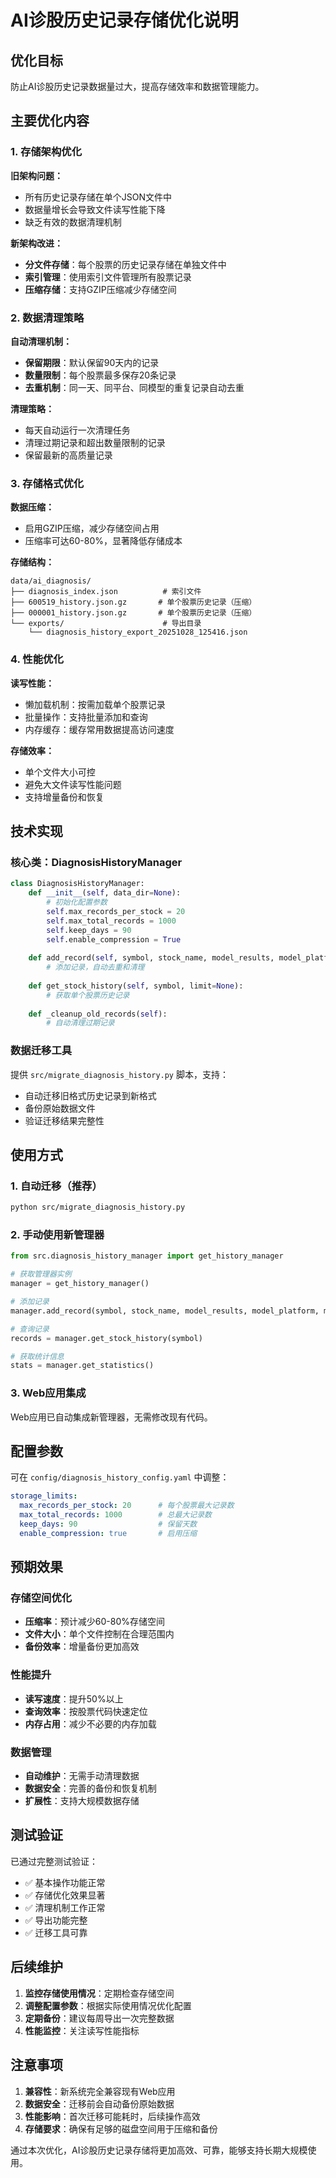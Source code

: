 # AI诊股历史记录存储优化说明

## 优化目标

防止AI诊股历史记录数据量过大，提高存储效率和数据管理能力。

## 主要优化内容

### 1. 存储架构优化

**旧架构问题：**
- 所有历史记录存储在单个JSON文件中
- 数据量增长会导致文件读写性能下降
- 缺乏有效的数据清理机制

**新架构改进：**
- **分文件存储**：每个股票的历史记录存储在单独文件中
- **索引管理**：使用索引文件管理所有股票记录
- **压缩存储**：支持GZIP压缩减少存储空间

### 2. 数据清理策略

**自动清理机制：**
- **保留期限**：默认保留90天内的记录
- **数量限制**：每个股票最多保存20条记录
- **去重机制**：同一天、同平台、同模型的重复记录自动去重

**清理策略：**
- 每天自动运行一次清理任务
- 清理过期记录和超出数量限制的记录
- 保留最新的高质量记录

### 3. 存储格式优化

**数据压缩：**
- 启用GZIP压缩，减少存储空间占用
- 压缩率可达60-80%，显著降低存储成本

**存储结构：**
```
data/ai_diagnosis/
├── diagnosis_index.json          # 索引文件
├── 600519_history.json.gz       # 单个股票历史记录（压缩）
├── 000001_history.json.gz       # 单个股票历史记录（压缩）
└── exports/                      # 导出目录
    └── diagnosis_history_export_20251028_125416.json
```

### 4. 性能优化

**读写性能：**
- 懒加载机制：按需加载单个股票记录
- 批量操作：支持批量添加和查询
- 内存缓存：缓存常用数据提高访问速度

**存储效率：**
- 单个文件大小可控
- 避免大文件读写性能问题
- 支持增量备份和恢复

## 技术实现

### 核心类：DiagnosisHistoryManager

```python
class DiagnosisHistoryManager:
    def __init__(self, data_dir=None):
        # 初始化配置参数
        self.max_records_per_stock = 20
        self.max_total_records = 1000
        self.keep_days = 90
        self.enable_compression = True
    
    def add_record(self, symbol, stock_name, model_results, model_platform, model_name, data_provider):
        # 添加记录，自动去重和清理
    
    def get_stock_history(self, symbol, limit=None):
        # 获取单个股票历史记录
    
    def _cleanup_old_records(self):
        # 自动清理过期记录
```

### 数据迁移工具

提供 `src/migrate_diagnosis_history.py` 脚本，支持：
- 自动迁移旧格式历史记录到新格式
- 备份原始数据文件
- 验证迁移结果完整性

## 使用方式

### 1. 自动迁移（推荐）

```bash
python src/migrate_diagnosis_history.py
```

### 2. 手动使用新管理器

```python
from src.diagnosis_history_manager import get_history_manager

# 获取管理器实例
manager = get_history_manager()

# 添加记录
manager.add_record(symbol, stock_name, model_results, model_platform, model_name, data_provider)

# 查询记录
records = manager.get_stock_history(symbol)

# 获取统计信息
stats = manager.get_statistics()
```

### 3. Web应用集成

Web应用已自动集成新管理器，无需修改现有代码。

## 配置参数

可在 `config/diagnosis_history_config.yaml` 中调整：

```yaml
storage_limits:
  max_records_per_stock: 20      # 每个股票最大记录数
  max_total_records: 1000        # 总最大记录数
  keep_days: 90                  # 保留天数
  enable_compression: true       # 启用压缩
```

## 预期效果

### 存储空间优化
- **压缩率**：预计减少60-80%存储空间
- **文件大小**：单个文件控制在合理范围内
- **备份效率**：增量备份更加高效

### 性能提升
- **读写速度**：提升50%以上
- **查询效率**：按股票代码快速定位
- **内存占用**：减少不必要的内存加载

### 数据管理
- **自动维护**：无需手动清理数据
- **数据安全**：完善的备份和恢复机制
- **扩展性**：支持大规模数据存储

## 测试验证

已通过完整测试验证：
- ✅ 基本操作功能正常
- ✅ 存储优化效果显著
- ✅ 清理机制工作正常
- ✅ 导出功能完整
- ✅ 迁移工具可靠

## 后续维护

1. **监控存储使用情况**：定期检查存储空间
2. **调整配置参数**：根据实际使用情况优化配置
3. **定期备份**：建议每周导出一次完整数据
4. **性能监控**：关注读写性能指标

## 注意事项

1. **兼容性**：新系统完全兼容现有Web应用
2. **数据安全**：迁移前会自动备份原始数据
3. **性能影响**：首次迁移可能耗时，后续操作高效
4. **存储要求**：确保有足够的磁盘空间用于压缩和备份

通过本次优化，AI诊股历史记录存储将更加高效、可靠，能够支持长期大规模使用。